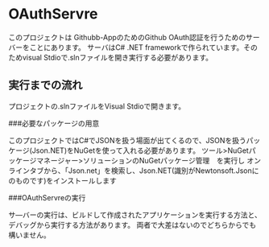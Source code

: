 # OAuthServre

このプロジェクトは Githubb-AppのためのGithub OAuth認証を行うためのサーバーをことにあります。
サーバはC# .NET frameworkで作られています。そのためvisual Stdioで.slnファイルを開き実行する必要があります。

## 実行までの流れ

プロジェクトの.slnファイルをVisual Stdioで開きます。

###必要なパッケージの用意

このプロジェクトではC#でJSONを扱う場面が出てくるので、JSONを扱うパッケージ(Json.NET)をNuGetを使って入れる必要があります。
ツール>NuGetパッケージマネージャー>ソリューションのNuGetパッケージ管理　を実行し
オンラインタブから、「Json.net」を検索し、Json.NET(識別がNewtonsoft.Jsonにのものです)をインストールします

###OAuthServreの実行

サ―バーの実行は、ビルドして作成されたアプリケーションを実行する方法と、デバッグから実行する方法があります。
両者で大差はないのでどちらからでも構いません。
